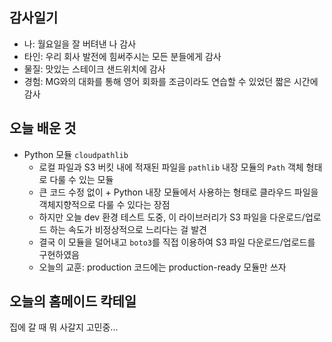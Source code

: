 ## 감사일기

- 나: 월요일을 잘 버텨낸 나 감사
- 타인: 우리 회사 발전에 힘써주시는 모든 분들에게 감사
- 물질: 맛있는 스테이크 샌드위치에 감사
- 경험: MG와의 대화를 통해 영어 회화를 조금이라도 연습할 수 있었던 짧은 시간에 감사

## 오늘 배운 것

- Python 모듈 `cloudpathlib`
  - 로컬 파일과 S3 버킷 내에 적재된 파일을 `pathlib` 내장 모듈의 `Path` 객체 형태로 다룰 수 있는 모듈
  - 큰 코드 수정 없이 + Python 내장 모듈에서 사용하는 형태로 클라우드 파일을 객체지향적으로 다룰 수 있다는 장점
  - 하지만 오늘 dev 환경 테스트 도중, 이 라이브러리가 S3 파일을 다운로드/업로드 하는 속도가 비정상적으로 느리다는 걸 발견
  - 결국 이 모듈을 덜어내고 `boto3`를 직접 이용하여 S3 파일 다운로드/업로드를 구현하였음
  - 오늘의 교훈: production 코드에는 production-ready 모듈만 쓰자

## 오늘의 홈메이드 칵테일

집에 갈 때 뭐 사갈지 고민중...
